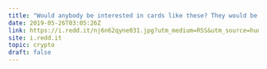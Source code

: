 ```yaml
---
title: "Would anybody be interested in cards like these? They would be done only needing a public key that you would provide. I could also do for more cryptos, just ether is the easy one for now"
date: 2019-05-26T03:05:26Z
link: https://i.redd.it/nj6n62qyne031.jpg?utm_medium=RSS&utm_source=hune
site: i.redd.it
topic: crypto
draft: false
---
```

